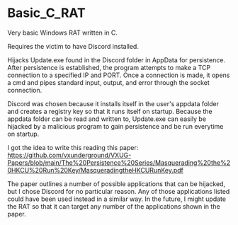 # Basic_C_RAT
Very basic Windows RAT written in C.

Requires the victim to have Discord installed.

Hijacks Update.exe found in the Discord folder in AppData for persistence.
After persistence is established, the program attempts to make a TCP connection to a specified IP and PORT.
Once a connection is made, it opens a cmd and pipes standard input, output, and error through the socket connection.

Discord was chosen because it installs itself in the user's appdata folder and creates a registry key so that it runs itself on startup.
Because the appdata folder can be read and written to, Update.exe can easily be hijacked by a malicious program to gain persistence and be run everytime on startup.

I got the idea to write this reading this paper: 
https://github.com/vxunderground/VXUG-Papers/blob/main/The%20Persistence%20Series/Masquerading%20the%20HKCU%20Run%20Key/MasqueradingtheHKCURunKey.pdf

The paper outlines a number of possible applications that can be hijacked, but I chose Discord for no particular reason. Any of those applications listed could have been used instead in a similar way. In the future, I might update the RAT so that it can target any number of the applications shown in the paper.
